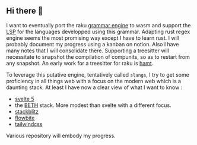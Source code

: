 ## Hi there 👋

I want to eventually port the raku [grammar engine](https://docs.raku.org/language/grammars) to wasm and support the [LSP](https://microsoft.github.io/language-server-protocol/) for the languages developped using this grammar.
Adapting rust regex engine seems the most promising way except I have to learn rust. I will probably document my progress using a kanban on notion.
Also I have many notes that I will consolidate there.
Supporting a treesitter will necessitate to snapshot the compilation of compunits, so as to restart from any snapshot.
An early work for a treesitter for raku is [hamt](https://github.com/cognominal/hamt-for-raku-moarvm).

To leverage this putative engine, tentatively called `slangs`, 
I try to get some proficiency in all things web with a focus on the modern web which is a daunting stack. At least I have now a clear
view of what I want to know :

*  [svelte 5](https://svelte-5-preview.vercel.app/docs/introduction)
*  the [BETH](https://stackademic.com/blog/beth-a-modern-stack-for-the-modern-web) stack. More modest than svelte with a different focus.
*  [stackblitz](https://stackblitz.com/)
*  [flowbite](https://flowbite-svelte.com/)
*  [tailwindcss](https://tailwindcss.com/)

 Various repository will embody my progress.

<!--
**cognominal/cognominal** is a ✨ _special_ ✨ repository because its `README.md` (this file) appears on your GitHub profile.

Here are some ideas to get you started:

- 🔭 I’m currently working on ...
- 🌱 I’m currently learning ...
- 👯 I’m looking to collaborate on ...
- 🤔 I’m looking for help with ...
- 💬 Ask me about ...
- 📫 How to reach me: ...
- 😄 Pronouns: ...
- ⚡ Fun fact: ...
-->
